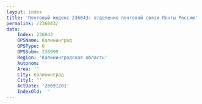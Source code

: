 ```yaml
---
layout: index
title: 'Почтовый индекс 236043: отделение почтовой связи Почты России'
permalink: /236043/
data:
    Index: 236043
    OPSName: Калининград
    OPSType: О
    OPSSubm: 236999
    Region: 'Калининградская область'
    Autonom: ''
    Area: ''
    City: Калининград
    City1: ''
    ActDate: '20091201'
    IndexOld: ''
---
```


